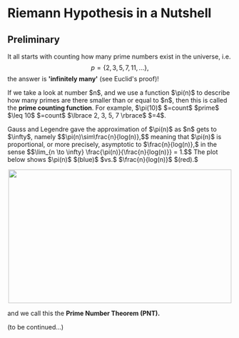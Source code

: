 # Riemann Hypothesis in a Nutshell
## Preliminary
It all starts with counting how many prime numbers exist in the universe, i.e. $$p=\lbrace 2, 3, 5, 7, 11, ... \rbrace,$$
the answer is <strong>'infinitely many'</strong> (see Euclid's proof)!
<p/>
If we take a look at number $n$, and we use a function $\pi(n)$ to describe how many primes are there smaller than or equal to $n$, then this is called the <strong>prime counting function</strong>. For example, $\pi(10)$ $=count$ $prime$ $\leq 10$ $=count$ $\lbrace 2, 3, 5, 7 \rbrace$ $=4$.
<p/>
Gauss and Legendre gave the approximation of $\pi(n)$ as $n$ gets to $\infty$, namely 
$$\pi(n)\sim\frac{n}{log(n)},$$
meaning that $\pi(n)$ is proportional, or more precisely, asymptotic to $\frac{n}{log(n)},$
in the sense
$$\lim_{n \to \infty} \frac{\pi(n)}{\frac{n}{log(n)}} = 1.$$
The plot below shows $\pi(n)$ $(blue)$ $vs.$ $\frac{n}{log(n)}$ $(red).$
<p align="center"><img src= "https://user-images.githubusercontent.com/66701331/183235360-6ff3457e-8648-432b-aaf5-785d4777ebde.png" width="500" height="300"> <p/>
and we call this the <strong>Prime Number Theorem (PNT).</strong>
<p/>
(to be continued...)

